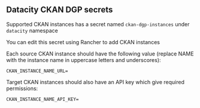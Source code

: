 ## Datacity CKAN DGP secrets

Supported CKAN instances has a secret named `ckan-dgp-instances` under `datacity` namespace

You can edit this secret using Rancher to add CKAN instances

Each source CKAN instance should have the following value (replace NAME with the instance name in uppercase letters and underscores):

```
CKAN_INSTANCE_NAME_URL=
```

Target CKAN instances should also have an API key which give required permissions:

```
CKAN_INSTANCE_NAME_API_KEY=
```
